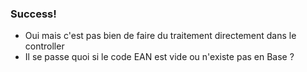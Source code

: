 ### Success!

* Oui mais c'est pas bien de faire du traitement directement dans le controller
* Il se passe quoi si le code EAN est vide ou n'existe pas en Base ?